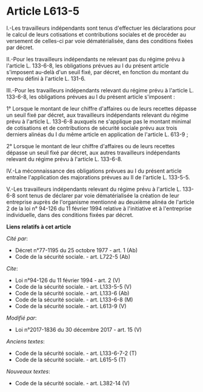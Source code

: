 # Article L613-5

I.-Les travailleurs indépendants sont tenus d'effectuer les déclarations pour le calcul de leurs cotisations et contributions
sociales et de procéder au versement de celles-ci par voie dématérialisée, dans des conditions fixées par décret. 

II.-Pour les travailleurs indépendants ne relevant pas du régime prévu à l'article L. 133-6-8, les obligations prévues au I
du présent article s'imposent au-delà d'un seuil fixé, par décret, en fonction du montant du revenu défini à l'article L.
131-6. 

III.-Pour les travailleurs indépendants relevant du régime prévu à l'article L. 133-6-8, les obligations prévues au I du
présent article s'imposent : 

1° Lorsque le montant de leur chiffre d'affaires ou de leurs recettes dépasse un seuil fixé par décret, aux travailleurs
indépendants relevant du régime prévu à l'article L. 133-6-8 auxquels ne s'applique pas le montant minimal de cotisations et
de contributions de sécurité sociale prévu aux trois derniers alinéas du I du même article en application de l'article L.
613-9 ; 

2° Lorsque le montant de leur chiffre d'affaires ou de leurs recettes dépasse un seuil fixé par décret, aux autres
travailleurs indépendants relevant du régime prévu à l'article L. 133-6-8. 

IV.-La méconnaissance des obligations prévues au I du présent article entraîne l'application des majorations prévues au II de
l'article L. 133-5-5. 

V.-Les travailleurs indépendants relevant du régime prévu à l'article L. 133-6-8 sont tenus de déclarer par voie
dématérialisée la création de leur entreprise auprès de l'organisme mentionné au deuxième alinéa de l'article 2 de la loi n°
94-126 du 11 février 1994 relative à l'initiative et à l'entreprise individuelle, dans des conditions fixées par décret.

**Liens relatifs à cet article**

_Cité par_:

  - Décret n°77-1195 du 25 octobre 1977 - art. 1 (Ab)
  - Code de la sécurité sociale. - art. L722-5 (Ab)

_Cite_:

  - Loi n°94-126 du 11 février 1994 - art. 2 (V)
  - Code de la sécurité sociale. - art. L133-5-5 (V)
  - Code de la sécurité sociale. - art. L133-6 (Ab)
  - Code de la sécurité sociale. - art. L133-6-8 (M)
  - Code de la sécurité sociale. - art. L613-9 (V)

_Modifié par_:

  - Loi n°2017-1836 du 30 décembre 2017 - art. 15 (V)

_Anciens textes_:

  - Code de la sécurité sociale. - art. L133-6-7-2 (T)
  - Code de la sécurité sociale. - art. L615-5 (T)

_Nouveaux textes_:

  - Code de la sécurité sociale. - art. L382-14 (V)
